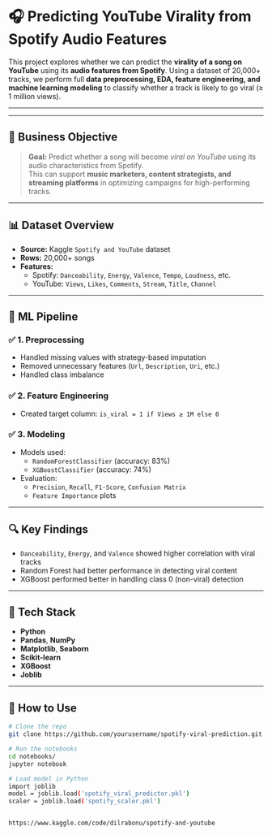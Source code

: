 # 🎧 Predicting YouTube Virality from Spotify Audio Features

This project explores whether we can predict the **virality of a song on YouTube** using its **audio features from Spotify**. Using a dataset of 20,000+ tracks, we perform full **data preprocessing, EDA, feature engineering, and machine learning modeling** to classify whether a track is likely to go viral (≥ 1 million views).

---




---

## 🎯 Business Objective

> **Goal:** Predict whether a song will become *viral on YouTube* using its audio characteristics from Spotify.  
This can support **music marketers, content strategists, and streaming platforms** in optimizing campaigns for high-performing tracks.

---

## 📊 Dataset Overview

- **Source:** Kaggle `Spotify and YouTube` dataset  
- **Rows:** 20,000+ songs  
- **Features:**  
  - Spotify: `Danceability`, `Energy`, `Valence`, `Tempo`, `Loudness`, etc.  
  - YouTube: `Views`, `Likes`, `Comments`, `Stream`, `Title`, `Channel`

---

## 🧪 ML Pipeline

### ✅ 1. Preprocessing
- Handled missing values with strategy-based imputation
- Removed unnecessary features (`Url`, `Description`, `Uri`, etc.)
- Handled class imbalance

### ✅ 2. Feature Engineering
- Created target column: `is_viral = 1 if Views ≥ 1M else 0`

### ✅ 3. Modeling
- Models used:
  - `RandomForestClassifier` (accuracy: 83%)
  - `XGBoostClassifier` (accuracy: 74%)
- Evaluation:
  - `Precision`, `Recall`, `F1-Score`, `Confusion Matrix`
  - `Feature Importance` plots

---

## 🔍 Key Findings

- `Danceability`, `Energy`, and `Valence` showed higher correlation with viral tracks
- Random Forest had better performance in detecting viral content
- XGBoost performed better in handling class 0 (non-viral) detection

---

## 🧠 Tech Stack

- **Python**
- **Pandas**, **NumPy**
- **Matplotlib**, **Seaborn**
- **Scikit-learn**
- **XGBoost**
- **Joblib**

---

## 💾 How to Use

```bash
# Clone the repo
git clone https://github.com/yourusername/spotify-viral-prediction.git

# Run the notebooks
cd notebooks/
jupyter notebook

# Load model in Python
import joblib
model = joblib.load('spotify_viral_predictor.pkl')
scaler = joblib.load('spotify_scaler.pkl')


https://www.kaggle.com/code/dilrabonu/spotify-and-youtube
